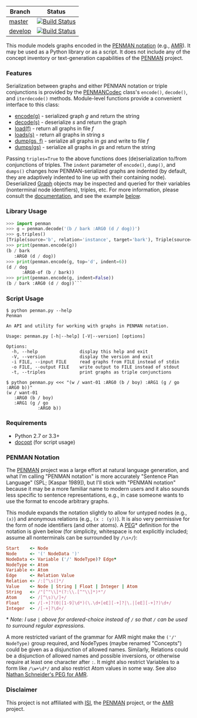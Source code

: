 
| Branch | Status |
| ------ | ------ |
| [master](https://github.com/goodmami/penman/tree/master)  | [![Build Status](https://travis-ci.org/goodmami/penman.svg?branch=master)](https://travis-ci.org/goodmami/penman) |
| [develop](https://github.com/goodmami/penman/tree/develop) | [![Build Status](https://travis-ci.org/goodmami/penman.svg?branch=develop)](https://travis-ci.org/goodmami/penman) |

This module models graphs encoded in the [PENMAN notation](#penman-notation)
(e.g., [AMR][]). It may be used as a Python library or as a script.
It does not include any of the concept inventory or text-generation
capabilities of the [PENMAN][] project.

### Features

Serialization between graphs and either PENMAN notation or triple
conjunctions is provided by the [PENMANCodec][] class's `encode()`,
`decode()`, and `iterdecode()` methods. Module-level functions
provide a convenient interface to this class:

* [encode(g)][] - serialized graph *g* and return the string
* [decode(s)][] - deserialize *s* and return the graph 
* [load(f)][] - return all graphs in file *f*
* [loads(s)][] - return all graphs in string *s*
* [dump(gs, f)][] - serialize all graphs in *gs* and write to file *f*
* [dumps(gs)][] - serialize all graphs in *gs* and return the string

Passing `triples=True` to the above functions does (de)serialization
to/from conjunctions of triples. The `indent` parameter of `encode()`,
`dump()`, and `dumps()` changes how PENMAN-serialized graphs are
indented (by default, they are adaptively indented to line up with
their containing node). Deserialized [Graph][] objects may be inspected
and queried for their variables (nonterminal node identifiers), triples,
etc. For more information, please consult the [documentation][], and see
the example [below](#library-usage).

### Library Usage

```python
>>> import penman
>>> g = penman.decode('(b / bark :ARG0 (d / dog))')
>>> g.triples()
[Triple(source='b', relation='instance', target='bark'), Triple(source='d', relation='instance', target='dog'), Triple(source='b', relation='ARG0', target='d')]
>>> print(penman.encode(g))
(b / bark
   :ARG0 (d / dog))
>>> print(penman.encode(g, top='d', indent=6))
(d / dog
      :ARG0-of (b / bark))
>>> print(penman.encode(g, indent=False))
(b / bark :ARG0 (d / dog))```
```

### Script Usage

```
$ python penman.py --help
Penman

An API and utility for working with graphs in PENMAN notation.

Usage: penman.py [-h|--help] [-V|--version] [options]

Options:
  -h, --help                display this help and exit
  -V, --version             display the version and exit
  -i FILE, --input FILE     read graphs from FILE instead of stdin
  -o FILE, --output FILE    write output to FILE instead of stdout
  -t, --triples             print graphs as triple conjunctions

$ python penman.py <<< "(w / want-01 :ARG0 (b / boy) :ARG1 (g / go :ARG0 b))"
(w / want-01
   :ARG0 (b / boy)
   :ARG1 (g / go
            :ARG0 b))
```

### Requirements

- Python 2.7 or 3.3+
- [docopt](https://pypi.python.org/pypi/docopt) (for script usage)

### PENMAN Notation

The [PENMAN][] project was a large effort at natural language generation,
and what I'm calling "PENMAN notation" is more accurately "Sentence Plan
Language" (SPL; [Kaspar 1989]), but I'll stick with "PENMAN notation"
because it may be a more familiar name to modern users and it also sounds
less specific to sentence representations, e.g., in case someone wants to
use the format to encode arbitrary graphs.

This module expands the notation slightly to allow for untyped nodes
(e.g., `(x)`) and anonymous relations (e.g., `(x : (y))`). It is also
very permissive for the form of node identifiers (and other atoms). A
[PEG][]\* definition for the notation is given below (for simplicity,
whitespace is not explicitly included; assume all nonterminals can be
surrounded by `/\s+/`):

```ruby
Start    <- Node
Node     <- '(' NodeData ')'
NodeData <- Variable ('/' NodeType)? Edge*
NodeType <- Atom
Variable <- Atom
Edge     <- Relation Value
Relation <- /:[^\s(]*/
Value    <- Node | String | Float | Integer | Atom
String   <- /"[^"\\]*(?:\\.[^"\\]*)*"/
Atom     <- /[^\s)\/]+/
Float    <- /[-+]?(0|[1-9]\d*)(\.\d+[eE][-+]?|\.|[eE][-+]?)\d+/
Integer  <- /[-+]?\d+/
```

\* *Note: I use `|` above for ordered-choice instead of `/` so that `/`
can be used to surround regular expressions.*

A more restricted variant of the grammar for AMR might make the `('/'
NodeType)` group required, and NodeTypes (maybe renamed "Concepts")
could be given as a disjunction of allowed names. Similarly, Relations
could be a disjunction of allowed names and possible inversions, or
otherwise require at least one character after `:`. It might also
restrict Variables to a form like `/\w+\d*/` and also restrict Atom
values in some way. See also [Nathan Schneider's PEG for
AMR](https://github.com/nschneid/amr-hackathon/blob/master/src/amr.peg).

### Disclaimer

This project is not affiliated with [ISI], the [PENMAN] project, or the
[AMR] project.

[PENMAN]: http://www.isi.edu/natural-language/penman/penman.html
[AMR]: http://amr.isi.edu/
[Kasper 1989]: http://www.aclweb.org/anthology/H89-1022
[PEG]: https://en.wikipedia.org/wiki/Parsing_expression_grammar
[ISI]: http://isi.edu/

[documentation]: docs/API.md
[PENMANCodec]: docs/API.md#penmancodec
[encode(g)]: docs/API.md#encode
[decode(s)]: docs/API.md#decode
[load(f)]: docs/API.md#load
[loads(s)]: docs/API.md#loads
[dump(gs, f)]: docs/API.md#dump
[dumps(gs)]: docs/API.md#dumps
[Graph]: docs/API.md#graph
